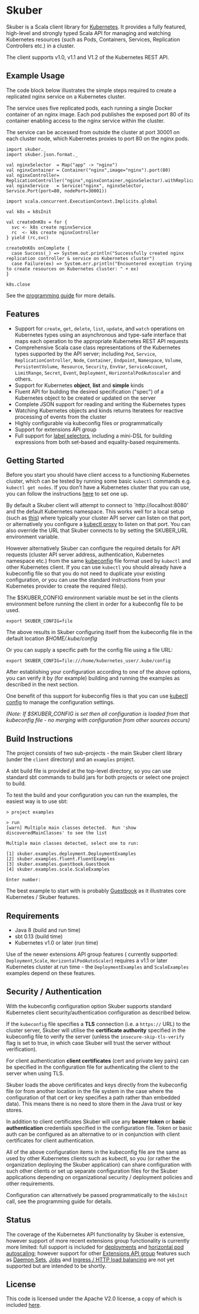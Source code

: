 # Skuber

Skuber is a Scala client library for [Kubernetes](http://kubernetes.io). It provides a fully featured, high-level and strongly typed Scala API for managing and watching Kubernetes resources (such as Pods, Containers, Services, Replication Controllers etc.) in a cluster.

The client supports v1.0, v1.1 and V1.2 of the Kubernetes REST API.

## Example Usage

The code block below illustrates the simple steps required to create a replicated nginx service on a Kubernetes cluster.
 
The service uses five replicated pods, each running a single Docker container of an nginx image. Each pod publishes the exposed port 80 of its container enabling access to the nginx service within the cluster.

The service can be accessed from outside the cluster at port 30001 on each cluster node, which Kubernetes proxies to port 80 on the nginx pods. 

    import skuber._
    import skuber.json.format._

    val nginxSelector  = Map("app" -> "nginx")
    val nginxContainer = Container("nginx",image="nginx").port(80)
    val nginxController= ReplicationController("nginx",nginxContainer,nginxSelector).withReplicas(5)
    val nginxService   = Service("nginx", nginxSelector, Service.Port(port=80, nodePort=30001)) 

    import scala.concurrent.ExecutionContext.Implicits.global

    val k8s = k8sInit

    val createOnK8s = for {
      svc <- k8s create nginxService
      rc  <- k8s create nginxController
    } yield (rc,svc)

    createOnK8s onComplete {
      case Success(_) => System.out.println("Successfully created nginx replication controller & service on Kubernetes cluster")
      case Failure(ex) => System.err.println("Encountered exception trying to create resources on Kubernetes cluster: " + ex)
    }

    k8s.close

See the [programming guide](docs/GUIDE.md) for more details.

## Features

- Support for `create`, `get`, `delete`, `list`, `update`, and `watch` operations on Kubernetes types using an asynchronous and type-safe interface that maps each operation to the appropriate Kubernetes REST API requests
- Comprehensive Scala case class representations of the Kubernetes types supported by the API server; including `Pod`, `Service`, `ReplicationController`, `Node`, `Container`, `Endpoint`, `Namespace`, `Volume`, `PersistentVolume`,` Resource`, `Security`, `EnvVar`, `ServiceAccount`, `LimitRange`, `Secret`, `Event`, `Deployment`, `HorizontalPodAutoscaler` and others.
- Support for Kubernetes **object**, **list** and **simple** kinds
- Fluent API for building the desired specification ("spec") of a Kubernetes object to be created or updated on the server 
- Complete JSON support for reading and writing the Kubernetes types
- Watching Kubernetes objects and kinds returns Iteratees for reactive processing of events from the cluster
- Highly configurable via kubeconfig files or programmatically
- Support for extensions API group
- Full support for [label selectors](http://kubernetes.io/docs/user-guide/labels), including a mini-DSL for building expressions from both set-based and equality-based requirements.

## Getting Started

Before you start you should have client access to a functioning Kubernetes cluster, which can be tested by running some basic `kubectl` commands e.g. `kubectl get nodes`. If you don't have a Kubernetes cluster that you can use, you can follow the instructions [here](http://kubernetes.io/docs/getting-started-guides/) to set one up.

By default a Skuber client will attempt to connect to `http://localhost:8080' and the default Kubernetes namespace. This works well for a local setup (such as [this](http://kubernetes.io/docs/getting-started-guides/docker/)) where typically your cluster API server can listen on that port, or alternatively you configure a [kubectl proxy](http://kubernetes.io/docs/user-guide/kubectl/kubectl_proxy/) to listen on that port. You can also override the URL that Skuber connects to by setting the SKUBER_URL environment variable.

However alternatively Skuber can configure the required details for API requests (cluster API server address, authentication, Kubernetes namespace etc.) from the same [kubeconfig](http://kubernetes.io/docs/user-guide/kubeconfig-file/) file format used by `kubectl` and other Kubernetes client. If you can use `kubectl` you should already have a kubeconfig file so that you do not need to duplicate your existing configuration, or you can use the standard instructions from your Kubernetes provider to create the required file(s). 

The $SKUBER_CONFIG environment variable must be set in the clients environment before running the client in order for a kubeconfig file to be used.

    export SKUBER_CONFIG=file 

The above results in Skuber configuring itself from the kubeconfig file in the default location *$HOME/.kube/config*

Or you can supply a specific path for the config file using a file URL:

    export SKUBER_CONFIG=file:///home/kubernetes_user/.kube/config

After establishing your configuration according to one of the above options, you can verify it by (for example) building and running the examples as described in the next section.

One benefit of this support for kubeconfig files is that you can use [kubectl config](http://kubernetes.io/docs/user-guide/kubectl/kubectl_config/) to manage the configuration settings.

*(Note: If $SKUBER_CONFIG is set then all configuration is loaded from that kubeconfig file - no merging with configuration from other sources occurs)*

## Build Instructions

The project consists of two sub-projects - the main Skuber client library (under the `client` directory) and an `examples` project.

A sbt build file is provided at the top-level directory, so you can use standard sbt commands to build jars for both projects or select one project to build.

To test the build and your configuration you can run the examples, the easiest way is to use sbt:

    > project examples

    > run
    [warn] Multiple main classes detected.  Run 'show discoveredMainClasses' to see the list

    Multiple main classes detected, select one to run:

    [1] skuber.examples.deployment.DeploymentExamples
    [2] skuber.examples.fluent.FluentExamples
    [3] skuber.examples.guestbook.Guestbook
    [4] skuber.examples.scale.ScaleExamples

    Enter number: 

The best example to start with is probably [Guestbook](./examples/src/main/scala/skuber/examples/guestbook/README.md) as it illustrates core Kubernetes / Skuber features.

## Requirements

- Java 8 (build and run time)
- sbt 0.13 (build time)
- Kubernetes v1.0 or later (run time)

Use of the newer extensions API group features ( currently supported: `Deployment`,`Scale`, `HorizontalPodAutoScaler`) requires a v1.1 or later Kubernetes cluster at run time - the `DeploymentExamples` and `ScaleExamples` examples depend on these features.

## Security / Authentication

With the kubeconfig configuration option Skuber supports standard Kubernetes client security/authentication configuration as described below.

If the `kubeconfig` file specifies a **TLS** connection (i.e. a `https://` URL) to the cluster server, Skuber will utilise the **certificate authority** specified in the kubeconfig file to verify the server (unless the `insecure-skip-tls-verify` flag is set to true, in which case Skuber will trust the server without verification).

For client authentication **client certificates** (cert and private key pairs) can be specified in the configuration file for authenticating the client to the server when using TLS.

Skuber loads the above certificates and keys directly from the kubeconfig file (or from another location in the file system in the case where the configuration of that cert or key specifies a path rather than embedded data). This means there is no need to store them in the Java trust or key stores. 

In addition to client certificates Skuber will use any **bearer token** or **basic authentication** credentials specified in the configuration file. Token or basic auth can be configured as an alternative to or in conjunction with client certificates for client authentication.

All of the above configuration items in the kubeconfig file are the same as used by other Kubernetes clients such as kubectl, so you (or rather the organization deploying the Skuber application) can share configuration with such other clients or set up separate configuration files for the Skuber applications depending on organizational security / deployment policies and other requirements. 

Configuration can alternatively be passed programmatically to the `k8sInit` call, see the programming guide for details.

## Status

The coverage of the Kubernetes API functionality by Skuber is extensive, however support of more recent extensions group functionality is currently more limited:  full support is included for [deployments](http://kubernetes.io/docs/user-guide/deployments/) and [horizontal pod autoscaling](http://kubernetes.io/docs/user-guide/horizontal-pod-autoscaling/); however support for other [Extensions API group](http://kubernetes.io/docs/api/#api-groups) features such as [Daemon Sets](http://kubernetes.io/docs/admin/daemons/), [Jobs](http://kubernetes.io/docs/user-guide/jobs/) and [Ingress / HTTP load balancing](http://kubernetes.io/docs/user-guide/ingress/) are not yet supported but are intended to be shortly.

## License

This code is licensed under the Apache V2.0 license, a copy of which is included [here](LICENSE.txt).
